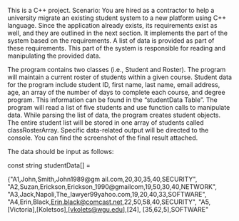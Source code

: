 This is a C++ project.
Scenario: 
You are hired as a contractor to help a university migrate an existing student system to a new platform using C++ language. Since the application already exists, its requirements exist as well, and they are outlined in the next section. It implements the part of the system based on the requirements. A list of data is provided as part of these requirements. This part of the system is responsible for reading and manipulating the provided data.

The program contains two classes (i.e., Student and Roster). The program will maintain a current roster of students within a given course. Student data for the program include student ID, first name, last name, email address, age, an array of the number of days to complete each course, and degree program. This information can be found in the “studentData Table”. The program will read a list of five students and use function calls to manipulate data. While parsing the list of data, the program creates student objects. The entire student list will be stored in one array of students called classRosterArray. Specific data-related output will be directed to the console. You can find the screenshot of the final result attached.

The data should be input as follows:

const string studentData[] = 

{"A1,John,Smith,John1989@gm ail.com,20,30,35,40,SECURITY",
"A2,Suzan,Erickson,Erickson_1990@gmailcom,19,50,30,40,NETWORK",
"A3,Jack,Napoli,The_lawyer99yahoo.com,19,20,40,33,SOFTWARE", 
"A4,Erin,Black,Erin.black@comcast.net,22,50,58,40,SECURITY", 
"A5,[Victoria],[Koletsos],[vkolets@wgu.edu],[24], [35,62,5],SOFTWARE"
